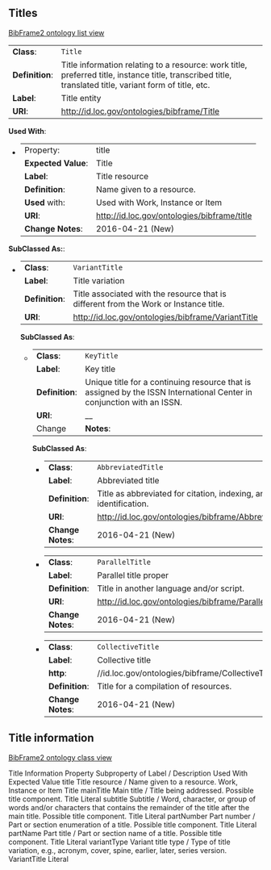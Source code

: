 ## Titles


[BibFrame2 ontology list view](https://id.loc.gov/ontologies/bibframe.html)

| | |
| --- | --- |
| __Class__: | `Title` |
| __Definition__: | Title information relating to a resource: work title, preferred title, instance title, transcribed title, translated title, variant form of title, etc. |
| __Label__: | Title entity |
| __URI__: | http://id.loc.gov/ontologies/bibframe/Title |

__Used With__:

*   | | |
    | --- | --- |
    | Property: | title |      
    | __Expected Value__: | Title |
    | __Label__: | Title resource |
    | __Definition__: | Name given to a resource. |
    | __Used__ with: | Used with Work, Instance or Item |
    | __URI__: | http://id.loc.gov/ontologies/bibframe/title |
    | __Change Notes__: | 2016-04-21 (New) |

__SubClassed As:__: 

*   | | |
    | --- | --- |
    | __Class__: | `VariantTitle` |
    | __Label__: | Title variation |
    | __Definition__: | Title associated with the resource that is different from the Work or Instance title. |
    | __URI__: | http://id.loc.gov/ontologies/bibframe/VariantTitle |
    
    __SubClassed As__:
    
    *   | | |
        | --- | --- |
        | __Class__: | `KeyTitle` |
        | __Label__: | Key title |
        | __Definition__: | Unique title for a continuing resource that is assigned by the ISSN International Center in conjunction with an ISSN. |
        | __URI__: | __ | http__://id.loc.gov/ontologies/bibframe/KeyTitle |
        | Change  | __Notes__: | 2016-04-21 (New) |

        __SubClassed As__:
        
        *   | | |
            | --- | --- |
            | __Class__: | `AbbreviatedTitle` |
            | __Label__: | Abbreviated title |
            | __Definition__: | Title as abbreviated for citation, indexing, and/or identification. |
            | __URI__: | http://id.loc.gov/ontologies/bibframe/AbbreviatedTitle |
            | __Change Notes__: | 2016-04-21 (New) |

        *   | | |
            | --- | --- |
            | __Class__: | `ParallelTitle` |
            | __Label__: | Parallel title proper |
            | __Definition__: | Title in another language and/or script. |
            | __URI__: | http://id.loc.gov/ontologies/bibframe/ParallelTitle |
            | __Change Notes__: | 2016-04-21 (New) |

        *   | | |
            | --- | --- |
            | __Class__: | `CollectiveTitle` |
            | __Label__: | Collective title |
            | __http__: | //id.loc.gov/ontologies/bibframe/CollectiveTitle |
            | __Definition__: | Title for a compilation of resources. |
            | __Change Notes__: | 2016-04-21 (New) | 



## Title information

[BibFrame2 ontology class view](https://id.loc.gov/ontologies/bibframe-category.html)

Title Information
Property	Subproperty of	Label / Description	Used With	Expected Value
title		Title resource / Name given to a resource.	Work, Instance or Item	Title
mainTitle		Main title / Title being addressed. Possible title component.	Title	Literal
subtitle		Subtitle / Word, character, or group of words and/or characters that contains the remainder of the title after the main title. Possible title component.	Title	Literal
partNumber		Part number / Part or section enumeration of a title. Possible title component.	Title	Literal
partName		Part title / Part or section name of a title. Possible title component.	Title	Literal
variantType		Variant title type / Type of title variation, e.g., acronym, cover, spine, earlier, later, series version.	VariantTitle	Literal
